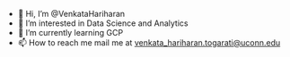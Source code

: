 - 👋 Hi, I’m @VenkataHariharan
- 👀 I’m interested in Data Science and Analytics
- 🌱 I’m currently learning GCP
- 📫 How to reach me mail me at venkata_hariharan.togarati@uconn.edu


